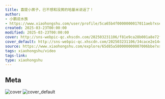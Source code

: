 ```yaml
---
title: 喜提小房子，已不想和没房的哈基米说话了！
author:
- 小鹏说水族
- https://www.xiaohongshu.com/user/profile/5ca65b4f0000000017011aeb?xsec_token=undefined
created: 2025-03-23T00:00:00
modified: 2025-03-23T00:00:00
cover: http://sns-webpic-qc.xhscdn.com/202503231106/f81e9ca28b001a8e72fdacb6e02ecb1e/spectrum/1040g0k030vgv8mrm5u005n56bd7lq6nbvdb9nbg!nc_n_webp_prv_1
cover_default: http://sns-webpic-qc.xhscdn.com/202503231106/34cace2e14c21218034037fc0f72338e/spectrum/1040g0k030vgv8mrm5u005n56bd7lq6nbvdb9nbg!nc_n_webp_mw_1
source: https://www.xiaohongshu.com/explore/65d85a580000000007006bbe?xsec_token=ABcBUhji2rcbQuOQMgz8yxyg2WkUg8s7oKSK5UzoLnz_c=
tags: xiaohongshu/video
tags-link:
type: xiaohongshu
---
```


## Meta

![cover](http://sns-webpic-qc.xhscdn.com/202503231106/f81e9ca28b001a8e72fdacb6e02ecb1e/spectrum/1040g0k030vgv8mrm5u005n56bd7lq6nbvdb9nbg!nc_n_webp_prv_1)
![cover_default](http://sns-webpic-qc.xhscdn.com/202503231106/34cace2e14c21218034037fc0f72338e/spectrum/1040g0k030vgv8mrm5u005n56bd7lq6nbvdb9nbg!nc_n_webp_mw_1)
